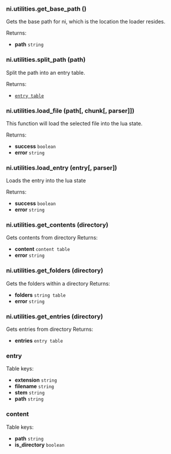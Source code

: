 ### ni.utilities.get_base_path ()

Gets the base path for ni, which is the location the loader resides.

 Returns:
 - **path** `string`

### ni.utilities.split_path (path)

Split the path into an entry table.

 Returns:
 - [`entry table`](#entry)

### ni.utilities.load_file (path[, chunk[, parser]])

This function will load the selected file into the lua state.

 Returns:
 - **success** `boolean`
 - **error** `string`

### ni.utilities.load_entry (entry[, parser])

Loads the entry into the lua state

 Returns:
 - **success** `boolean`
 - **error** `string`

### ni.utilities.get_contents (directory)

Gets contents from directory  Returns:
 - **content** `content table`
 - **error** `string`

### ni.utilities.get_folders (directory)

Gets the folders within a directory  Returns:
 - **folders** `string table`
 - **error** `string`

### ni.utilities.get_entries (directory)

Gets entries from directory  Returns:
 - **entries** `entry table`

### entry

Table keys:
 - **extension** `string`
 - **filename** `string`
 - **stem** `string`
 - **path** `string`

### content

Table keys:
 - **path** `string`
 - **is_directory** `boolean`

